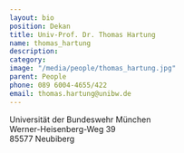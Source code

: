 ```yaml
---
layout: bio
position: Dekan
title: Univ-Prof. Dr. Thomas Hartung
name: thomas_hartung
description: 
category: 
image: "/media/people/thomas_hartung.jpg"
parent: People
phone: 089 6004-4655/422
email: thomas.hartung@unibw.de
---
```


Universität der Bundeswehr München<br>
Werner-Heisenberg-Weg 39<br>
85577 Neubiberg
